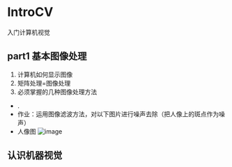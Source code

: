 # IntroCV
入门计算机视觉

## part1 基本图像处理
 1. 计算机如何显示图像
 2. 矩阵处理=图像处理
 3. 必须掌握的几种图像处理方法
 - .
 - 作业：运用图像滤波方法，对以下图片进行噪声去除（把人像上的斑点作为噪声）
 - 人像图
 ![image](https://github.com/anjiang2016/IntroCV/blob/main/Pasted%20Graphic.png)

## 认识机器视觉
